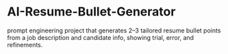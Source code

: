 # AI-Resume-Bullet-Generator
prompt engineering project that generates 2–3 tailored resume bullet points from a job description and candidate info, showing trial, error, and refinements.
